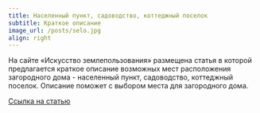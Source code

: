 ```yaml
---
title: Населенный пункт, садоводство, коттеджный поселок
subtitle: Краткое описание
image_url: /posts/selo.jpg    
align: right
---
```


На сайте «Искусство землепользования» размещена статья в которой предлагается краткое описание возможных мест расположения загородного дома - населенный пункт, садоводство, коттеджный поселок.  Описание поможет с выбором места для загородного дома.

[Ссылка на статью](https://kadinfo.ru/articles/2024-07-09-poselenie/)
